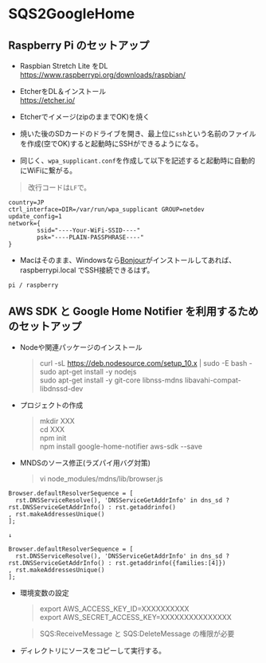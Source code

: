 # SQS2GoogleHome

## Raspberry Pi のセットアップ

* Raspbian Stretch Lite をDL  
  https://www.raspberrypi.org/downloads/raspbian/

* EtcherをDL＆インストール  
  https://etcher.io/

* Etcherでイメージ(zipのままでOK)を焼く

* 焼いた後のSDカードのドライブを開き、最上位に`ssh`という名前のファイルを作成(空でOK)すると起動時にSSHができるようになる。

* 同じく、`wpa_supplicant.conf`を作成して以下を記述すると起動時に自動的にWiFiに繋がる。

> 改行コードは`LF`で。

```
country=JP
ctrl_interface=DIR=/var/run/wpa_supplicant GROUP=netdev
update_config=1
network={
        ssid="----Your-WiFi-SSID----"
        psk="----PLAIN-PASSPHRASE----"
}
```

* Macはそのまま、Windowsなら[Bonjour](https://support.apple.com/kb/DL999?viewlocale=en_US&locale=en_US)がインストールしてあれば、raspberrypi.local でSSH接続できるはず。

```
pi / raspberry
```

## AWS SDK と Google Home Notifier を利用するためのセットアップ 

* Nodeや関連パッケージのインストール  
  > curl -sL https://deb.nodesource.com/setup_10.x | sudo -E bash -  
  > sudo apt-get install -y nodejs  
  > sudo apt-get install -y git-core libnss-mdns libavahi-compat-libdnssd-dev  


* プロジェクトの作成  
  > mkdir XXX  
  > cd XXX  
  > npm init  
  > npm install google-home-notifier aws-sdk --save

* MNDSのソース修正(ラズパイ用バグ対策)  
  > vi node_modules/mdns/lib/browser.js

```
Browser.defaultResolverSequence = [
  rst.DNSServiceResolve(), 'DNSServiceGetAddrInfo' in dns_sd ? rst.DNSServiceGetAddrInfo() : rst.getaddrinfo()
, rst.makeAddressesUnique()
];

↓

Browser.defaultResolverSequence = [
  rst.DNSServiceResolve(), 'DNSServiceGetAddrInfo' in dns_sd ? rst.DNSServiceGetAddrInfo() : rst.getaddrinfo({families:[4]})
, rst.makeAddressesUnique()
];
```

* 環境変数の設定  
  > export AWS_ACCESS_KEY_ID=XXXXXXXXXX  
  > export AWS_SECRET_ACCESS_KEY=XXXXXXXXXXXXXXX  
    
  > SQS:ReceiveMessage と SQS:DeleteMessage の権限が必要

* ディレクトリにソースをコピーして実行する。